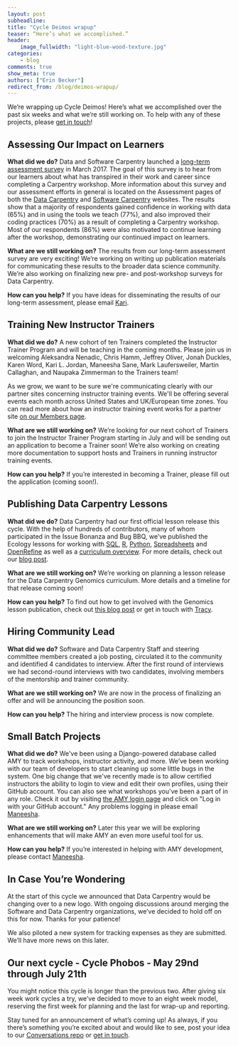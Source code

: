 ```yaml
---
layout: post
subheadline:
title: "Cycle Deimos wrapup"
teaser: “Here’s what we accomplished.”
header:
    image_fullwidth: "light-blue-wood-texture.jpg"
categories:
    - blog
comments: true
show_meta: true
authors: ["Erin Becker"]
redirect_from: /blog/deimos-wrapup/
---
```


We’re wrapping up Cycle Deimos! Here’s what we accomplished over the past six weeks and what we’re still working on. To help with any of these projects, please [get in touch](mailto:ebecker@carpentries.org)! 

## Assessing Our Impact on Learners
**What did we do?** Data and Software Carpentry launched a [long-term assessment survey](https://www.surveymonkey.com/r/carpentrieslongtermassessment) in March 2017. The goal of this survey is to hear from our learners about what has transpired in their work and career since completing a Carpentry workshop. More information about this survey and our assessment efforts in general is located on the Assessment pages of both the [Data Carpentry](http://www.datacarpentry.org/assessment/) and [Software Carpentry](https://software-carpentry.org/assessment/) websites. The results show that a majority of respondents gained confidence in working with data (65%) and in using the tools we teach (77%), and also improved their coding practices (70%) as a result of completing a Carpentry workshop. Most of our respondents (86%) were also motivated to continue learning after the workshop, demonstrating our continued impact on learners.

**What are we still working on?** The results from our long-term assessment survey are very exciting! We’re working on writing up publication materials for communicating these results to the broader data science community.  We’re also working on finalizing new pre- and post-workshop surveys for Data Carpentry.

**How can you help?** If you have ideas for disseminating the results of our long-term assessment, please email [Kari](mailto:kariljordan@carpentries.org).

## Training New Instructor Trainers  
**What did we do?**  A new cohort of ten Trainers completed the Instructor Trainer Program and will be teaching in the coming months. Please join us in welcoming Aleksandra Nenadic, Chris Hamm, Jeffrey Oliver, Jonah Duckles, Karen Word, Kari L. Jordan, Maneesha Sane, Mark Laufersweiler, Martin Callaghan, and Naupaka Zimmerman to the Trainers team!  

As we grow, we want to be sure we're communicating clearly with our partner sites concerning instructor training events. We'll be offering several events each month across United States and UK/European time zones.  You can read more about how an instructor training event works for a partner site [on our Members page](http://swcarpentry.github.io/instructor-training/partners/).    

**What are we still working on?**  We’re looking for our next cohort of Trainers to join the Instructor Trainer Program starting in July and will be sending out an application to become a Trainer soon! We’re also working on creating more documentation to support hosts and Trainers in running instructor training events.  

**How can you help?** If you’re interested in becoming a Trainer, please fill out the application (coming soon!). 

## Publishing Data Carpentry Lessons
**What did we do?** Data Carpentry had our first official lesson release this cycle. With the help of hundreds of contributors, many of whom participated in the Issue Bonanza and Bug BBQ, we’ve published the Ecology lessons for working with [SQL](https://zenodo.org/record/570049#.WSckERPyuEI), [R](https://zenodo.org/record/569875#.WSckgBMrKEI), [Python](https://zenodo.org/record/570050#.WSckHRPyuEI), [Spreadsheets](https://zenodo.org/record/570047#.WScj6RPyuEI) and [OpenRefine](https://zenodo.org/record/570048#.WSckAhPyuEI) as well as a [curriculum overview](https://zenodo.org/record/570167#.WSckOBPyuEI). For more details, check out our [blog post](http://www.datacarpentry.org/blog/lesson-release/).  

**What are we still working on?** We’re working on planning a lesson release for the Data Carpentry Genomics curriculum. More details and a timeline for that release coming soon!  

**How can you help?**  To find out how to get involved with the Genomics lesson publication, check out [this blog post](http://www.datacarpentry.org/blog/genomics-lessons/) or get in touch with [Tracy](mailto:tkteal@datacarpentry.org).  

## Hiring Community Lead  
**What did we do?** Software and Data Carpentry Staff and steering committee members created a job posting, circulated it to the community and identified 4 candidates to interview. After the first round of interviews we had second-round interviews with two candidates, involving members of the mentorship and trainer community.   

**What are we still working on?** We are now in the process of finalizing an offer and will be announcing the position soon.  

**How can you help?** The hiring and interview process is now complete.   


## Small Batch Projects  
**What did we do?** We've been using a Django-powered database called AMY to track workshops, instructor activity, and more. We’ve been working with our team of developers to start cleaning up some little bugs in the system. One big change that we've recently made is to allow certified instructors the ability to login to view and edit their own profiles, using their GitHub account. You can also see what workshops you've been a part of in any role. Check it out by visiting [the AMY login page](https://amy.software-carpentry.org/workshops/) and click on "Log in with your GitHub account." Any problems logging in please email [Maneesha](mailto:maneesha@carpentries.org).  

**What are we still working on?** Later this year we will be exploring enhancements that will make AMY an even more useful tool for us.   

**How can you help?** If you’re interested in helping with AMY development, please contact [Maneesha](mailto:maneesha@carpentries.org).  

## In Case You’re Wondering    
At the start of this cycle we announced that Data Carpentry would be changing over to a new logo. With ongoing discussions around merging the Software and Data Carpentry organizations, we’ve decided to hold off on this for now. Thanks for your patience!    

We also piloted a new system for tracking expenses as they are submitted. We’ll have more news on this later.  

## Our next cycle - Cycle Phobos - May 29nd through July 21th    
You might notice this cycle is longer than the previous two. After giving six week work cycles a try, we’ve decided to move to an eight week model, reserving the first week for planning and the last for wrap-up and reporting.    

Stay tuned for an announcement of what’s coming up! As always, if you there’s something you’re excited about and would like to see, post your idea to our [Conversations repo](https://github.com/carpentries/conversations/issues) or [get in touch](mailto:ebecker@carpentries.org).  
